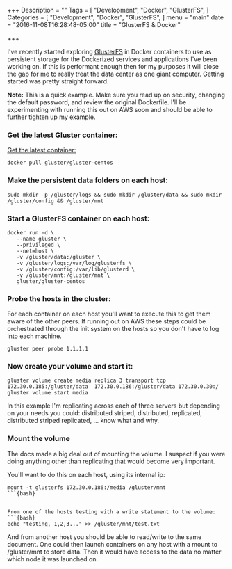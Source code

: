+++
Description = ""
Tags = [
  "Development",
  "Docker",
  "GlusterFS",
]
Categories = [
  "Development",
  "Docker",
  "GlusterFS",
]
menu = "main"
date = "2016-11-08T16:28:48-05:00"
title = "GlusterFS & Docker"

+++

I've recently started exploring [GlusterFS](https://www.gluster.org/) in Docker containers to use as persistent storage for the Dockerized services and applications I've been working on.  If this is performant enough then for my purposes it will close the gap for me to really treat the data center as one giant computer.  Getting started was pretty straight forward.

**Note:** This is a quick example.  Make sure you read up on security, changing the default password, and review the original Dockerfile.  I'll be experimenting with running this out on AWS soon and should be able to further tighten up my example.

### Get the latest Gluster container:
[Get the latest container:](https://github.com/gluster/gluster-containers) 
```{bash}
docker pull gluster/gluster-centos
```

### Make the persistent data folders on each host:
```{bash} 
sudo mkdir -p /gluster/logs && sudo mkdir /gluster/data && sudo mkdir /gluster/config && /gluster/mnt
```

### Start a GlusterFS container on each host:
```{bash}
docker run -d \
   --name gluster \
   --privileged \
   --net=host \
   -v /gluster/data:/gluster \
   -v /gluster/logs:/var/log/glusterfs \
   -v /gluster/config:/var/lib/glusterd \
   -v /gluster/mnt:/gluster/mnt \
   gluster/gluster-centos
```

### Probe the hosts in the cluster:
For each container on each host you'll want to execute this to get them aware of the other peers.  If running out on AWS these steps could be orchestrated through the init system on the hosts so you don't have to log into each machine.
```{bash}
gluster peer probe 1.1.1.1
```

### Now create your volume and start it:
```{bash}
gluster volume create media replica 3 transport tcp 172.30.0.185:/gluster/data  172.30.0.186:/gluster/data 172.30.0.30:/
gluster volume start media
```

In this example I'm replicating across each of three servers but depending on your needs you could: distributed striped, distributed, replicated, distributed striped replicated, ... know what and why.

### Mount the volume
The docs made a big deal out of mounting the volume.  I suspect if you were doing anything other than replicating that would become very important.

You'll want to do this on each host, using its internal ip:
```
mount -t glusterfs 172.30.0.186:/media /gluster/mnt
```{bash}


From one of the hosts testing with a write statement to the volume:
```{bash}
echo "testing, 1,2,3..." >> /gluster/mnt/test.txt
```

And from another host you should be able to read/write to the same document.  One could then launch containers on any host with a mount to /gluster/mnt to store data.  Then it would have access to the data no matter which node it was launched on. 


